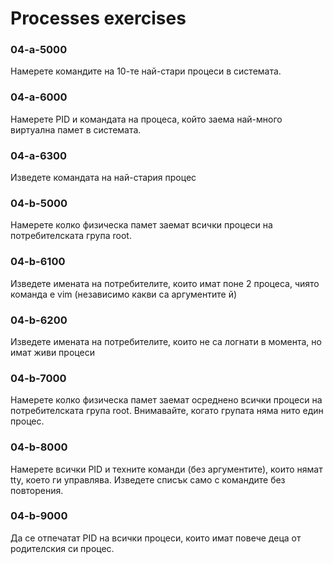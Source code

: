 # Processes exercises

### 04-a-5000
Намерете командите на 10-те най-стари процеси в системата.

### 04-a-6000
Намерете PID и командата на процеса, който заема най-много виртуална памет в системата.

### 04-a-6300
Изведете командата на най-стария процес

### 04-b-5000
Намерете колко физическа памет заемат всички процеси на потребителската група root.

### 04-b-6100
Изведете имената на потребителите, които имат поне 2 процеса, чиято команда е vim (независимо какви са аргументите й)

### 04-b-6200
Изведете имената на потребителите, които не са логнати в момента, но имат живи процеси

### 04-b-7000
Намерете колко физическа памет заемат осреднено всички процеси на потребителската група root. 
Внимавайте, когато групата няма нито един процес.

### 04-b-8000
Намерете всички PID и техните команди (без аргументите), които нямат tty, което ги управлява.
Изведете списък само с командите без повторения.

### 04-b-9000
Да се отпечатат PID на всички процеси, които имат повече деца от родителския си процес.